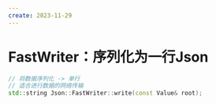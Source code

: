 ```yaml
---
create: 2023-11-29
---
```

# FastWriter：序列化为一行Json

```C++
// 将数据序列化 -> 单行
// 适合进行数据的网络传输
std::string Json::FastWriter::write(const Value& root);
```

